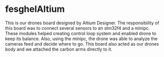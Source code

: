 # fesghelAltium

This is our drones board designed by Altium Designer.
The responsibility of this board was to connect several sensors to an stm32f4 and a minipc. These modules helped creating control loop system and enabled drone to keep its balance.
Also, using the minipc, the drone was able to analyze the cameras feed and decide where to go.
This board also acted as our drones body and we attached the carbon arms directly to it.

